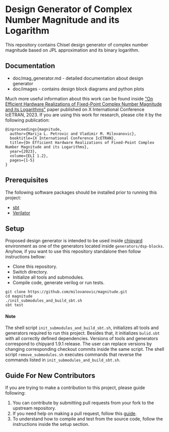 Design Generator of Complex Number Magnitude and its Logarithm
=======================================================

This repository contains Chisel design generator of complex number magnitude based on JPL approximation and its binary logarithm.

## Documentation

* doc/mag_generator.md - detailed documentation about design generator
* doc/images - contains design block diagrams and  python plots

Much more useful information about this work can be found inside ["On Efficient Hardware Realizations of Fixed-Point  Complex Number Magnitude and its Logarithms"](https://www.etran.rs/2023/E_PROCEEDINGS_ICETRAN_2023/IcETRAN23_RADOVI/ELI1.2.pdf) paper published on X International Conference IcETRAN,  2023.
If you are using this work for research, please cite it by the following publication:

    @inproceedings{magnitude,
      author={Marija L. Petrovic and Vladimir M. Milovanovic},
      booktitle={X International Conference IcETRAN},
      title={On Efficient Hardware Realizations of Fixed-Point Complex Number Magnitude and its Logarithms},
      year={2023},
      volume={ELI 1.2},
      pages={1-5}
    }

## Prerequisites

The following software packages should be installed prior to running this project:
* [sbt](http://www.scala-sbt.org)
* [Verilator](http://www.veripool.org/wiki/verilator)

## Setup

Proposed design generator is intended to be used inside [chipyard](https://github.com/ucb-bar/chipyard) environment as one of the generators located inside `generators/dsp-blocks`. Anyhow, if you want to use this repository standalone then follow instructions bellow:

*  Clone this repository.
*  Switch directory.
*  Initialize all tools and submodules.
*  Compile code, generate verilog or run tests.
```
git clone https://github.com/milovanovic/magnitude.git
cd magnitude
./init_submodules_and_build_sbt.sh
sbt test
```
#### Note
The shell script `init_submodules_and_build_sbt.sh`, initializes all tools and generators required to run this project. Besides that, it initializes `bulid.sbt` with all correctly defined dependencies. Versions of tools and generators correspond to chipyard 1.9.1 release. The user can replace versions by changing corresponding checkout commits inside the same script.
The shell script `remove_submodules.sh` executes commands that reverse the commands listed in `init_submodules_and_build_sbt.sh`.

## Guide For New Contributors

If you are trying to make a contribution to this project, please guide following:
1. You can contribute by submitting pull requests from your fork to the upstream repository.
2. If you need help on making a pull request, follow this [guide](https://docs.github.com/en/github/collaborating-with-pull-requests/proposing-changes-to-your-work-with-pull-requests/about-pull-requests).
3. To understand how to compile and test from the source code, follow the instructions inside the setup section.
